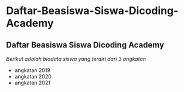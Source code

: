 # Daftar-Beasiswa-Siswa-Dicoding-Academy
Daftar Beasiswa Siswa Dicoding Academy
--
*Berikut adalah biodata siswa yang terdiri dari 3 angkatan*
- angkatan 2019
- angkatan 2020
- angkatan 2021
